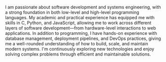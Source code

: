 I am passionate about software development and systems engineering, with a strong foundation in both low-level and high-level programming languages. My academic and practical experience has equipped me with skills in C, Python, and JavaScript, allowing me to work across different layers of software development—from hardware-level interactions to web applications.
In addition to programming, I have hands-on experience with database management, deployment pipelines, and DevOps practices, giving me a well-rounded understanding of how to build, scale, and maintain modern systems. I'm continuously exploring new technologies and enjoy solving complex problems through efficient and maintainable solutions.
